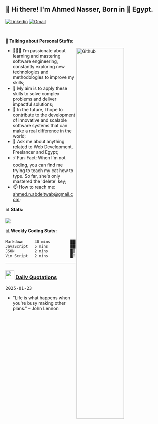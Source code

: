 <!-- Your title -->
## 👋 Hi there! I'm Ahmed Nasser, Born in 🚀 Egypt.
<!-- Your badges
You can use the website to generate badges: https://shields.io/
-->

[![Linkedin](https://img.shields.io/badge/-LinkedIn-blue?style=flat&logo=Linkedin&logoColor=white)](https://www.linkedin.com/in/ahmed-n-abdeltwab/)
[![Gmail](https://img.shields.io/badge/-Gmail-c14438?style=flat&logo=Gmail&logoColor=white)](mailto:ahmed.n.abdeltwab@gmail.com)

&nbsp;

<!-- Talking about you -->
**🚀 Talking about Personal Stuffs:**

<!-- Any image aligned to the right. Beware the width -->
<img width="55%" align="right" alt="Github" src="https://raw.githubusercontent.com/onimur/.github/master/.resources/git-header.svg" />

- 👨🏽‍💻 I’m passionate about learning and mastering software engineering, constantly exploring new technologies and methodologies to improve my skills;
- 🔭 My aim is to apply these skills to solve complex problems and deliver impactful solutions;
- 🌱 In the future, I hope to contribute to the development of innovative and scalable software systems that can make a real difference in the world;
- 💬 Ask me about anything related to Web Development, Freelancer and Egypt;
- ⚡️ Fun-Fact: When I'm not coding, you can find me trying to teach my cat how to type. So far, she's only mastered the 'delete' key;
- 📫 How to reach me: ahmed.n.abdeltwab@gmail.com;

<!-- My Coding Stats -->
**📊 Stats:**

![](https://github-profile-trophy.vercel.app/?username=ahmed-n-abdeltwab&theme=dracula&no-frame=false&no-bg=false&margin-w=4)

**📊 Weekly Coding Stats:**
<!--START_SECTION:waka-->

```txt
Markdown     40 mins         ████████████████████░░░░░   80.12 %
JavaScript   5 mins          ██▓░░░░░░░░░░░░░░░░░░░░░░   10.72 %
JSON         2 mins          █▒░░░░░░░░░░░░░░░░░░░░░░░   05.06 %
Vim Script   2 mins          █░░░░░░░░░░░░░░░░░░░░░░░░   04.10 %
```

<!--END_SECTION:waka-->

---

<h3> <img src="https://emojis.slackmojis.com/emojis/images/1621024394/39092/cat-roll.gif?1621024394" width="28" /> <a href="https://github.com/ahmed-n-abdeltwab/ahmed-n-abdeltwab/blob/master/quotations.md"> Daily Quotations</a></h3>

<kbd>2025-01-23</kbd>

- "Life is what happens when you're busy making other plans." – John Lennon

<!-- Randomly taken from quotations.md -->
